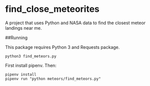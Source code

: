 # find_close_meteorites
A project that uses Python and NASA data to find the closest meteor landings near me.

##Running

This package requires Python 3 and Requests package.

`python3 find_meteors.py`

First install pipenv. Then:

```
pipenv install
pipenv run "python meteors/find_meteors.py"
```
